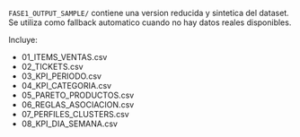 `FASE1_OUTPUT_SAMPLE/` contiene una version reducida y sintetica del dataset.
Se utiliza como fallback automatico cuando no hay datos reales disponibles.

Incluye:
- 01_ITEMS_VENTAS.csv
- 02_TICKETS.csv
- 03_KPI_PERIODO.csv
- 04_KPI_CATEGORIA.csv
- 05_PARETO_PRODUCTOS.csv
- 06_REGLAS_ASOCIACION.csv
- 07_PERFILES_CLUSTERS.csv
- 08_KPI_DIA_SEMANA.csv
